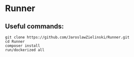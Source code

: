 # Runner

## Useful commands:
```ssh
git clone https://github.com/JaroslawZielinski/Runner.git
cd Runner
composer install
run/dockerized all
```
